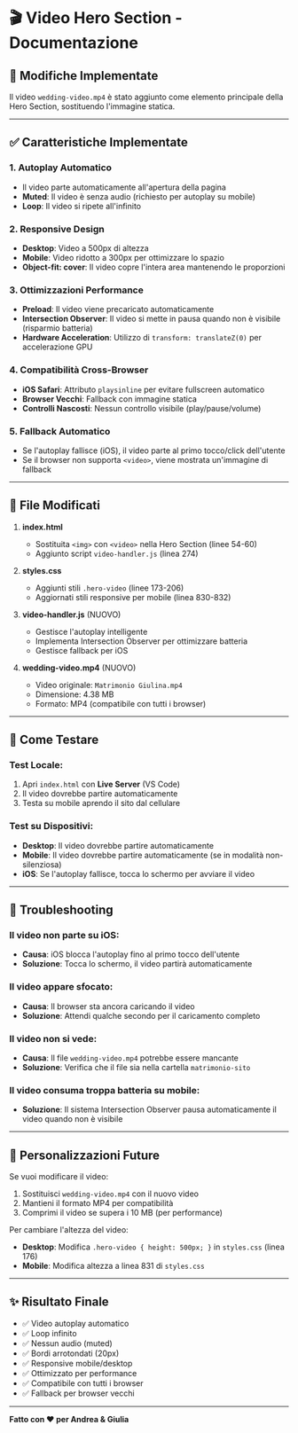 # 🎬 Video Hero Section - Documentazione

## 📝 Modifiche Implementate

Il video `wedding-video.mp4` è stato aggiunto come elemento principale della Hero Section, sostituendo l'immagine statica.

---

## ✅ Caratteristiche Implementate

### 1. **Autoplay Automatico**
- Il video parte automaticamente all'apertura della pagina
- **Muted**: Il video è senza audio (richiesto per autoplay su mobile)
- **Loop**: Il video si ripete all'infinito

### 2. **Responsive Design**
- **Desktop**: Video a 500px di altezza
- **Mobile**: Video ridotto a 300px per ottimizzare lo spazio
- **Object-fit: cover**: Il video copre l'intera area mantenendo le proporzioni

### 3. **Ottimizzazioni Performance**
- **Preload**: Il video viene precaricato automaticamente
- **Intersection Observer**: Il video si mette in pausa quando non è visibile (risparmio batteria)
- **Hardware Acceleration**: Utilizzo di `transform: translateZ(0)` per accelerazione GPU

### 4. **Compatibilità Cross-Browser**
- **iOS Safari**: Attributo `playsinline` per evitare fullscreen automatico
- **Browser Vecchi**: Fallback con immagine statica
- **Controlli Nascosti**: Nessun controllo visibile (play/pause/volume)

### 5. **Fallback Automatico**
- Se l'autoplay fallisce (iOS), il video parte al primo tocco/click dell'utente
- Se il browser non supporta `<video>`, viene mostrata un'immagine di fallback

---

## 📁 File Modificati

1. **index.html**
   - Sostituita `<img>` con `<video>` nella Hero Section (linee 54-60)
   - Aggiunto script `video-handler.js` (linea 274)

2. **styles.css**
   - Aggiunti stili `.hero-video` (linee 173-206)
   - Aggiornati stili responsive per mobile (linea 830-832)

3. **video-handler.js** (NUOVO)
   - Gestisce l'autoplay intelligente
   - Implementa Intersection Observer per ottimizzare batteria
   - Gestisce fallback per iOS

4. **wedding-video.mp4** (NUOVO)
   - Video originale: `Matrimonio Giulina.mp4`
   - Dimensione: 4.38 MB
   - Formato: MP4 (compatibile con tutti i browser)

---

## 🚀 Come Testare

### Test Locale:
1. Apri `index.html` con **Live Server** (VS Code)
2. Il video dovrebbe partire automaticamente
3. Testa su mobile aprendo il sito dal cellulare

### Test su Dispositivi:
- **Desktop**: Il video dovrebbe partire automaticamente
- **Mobile**: Il video dovrebbe partire automaticamente (se in modalità non-silenziosa)
- **iOS**: Se l'autoplay fallisce, tocca lo schermo per avviare il video

---

## 🔧 Troubleshooting

### Il video non parte su iOS:
- **Causa**: iOS blocca l'autoplay fino al primo tocco dell'utente
- **Soluzione**: Tocca lo schermo, il video partirà automaticamente

### Il video appare sfocato:
- **Causa**: Il browser sta ancora caricando il video
- **Soluzione**: Attendi qualche secondo per il caricamento completo

### Il video non si vede:
- **Causa**: Il file `wedding-video.mp4` potrebbe essere mancante
- **Soluzione**: Verifica che il file sia nella cartella `matrimonio-sito`

### Il video consuma troppa batteria su mobile:
- **Soluzione**: Il sistema Intersection Observer pausa automaticamente il video quando non è visibile

---

## 🎨 Personalizzazioni Future

Se vuoi modificare il video:
1. Sostituisci `wedding-video.mp4` con il nuovo video
2. Mantieni il formato MP4 per compatibilità
3. Comprimi il video se supera i 10 MB (per performance)

Per cambiare l'altezza del video:
- **Desktop**: Modifica `.hero-video { height: 500px; }` in `styles.css` (linea 176)
- **Mobile**: Modifica altezza a linea 831 di `styles.css`

---

## ✨ Risultato Finale

- ✅ Video autoplay automatico
- ✅ Loop infinito
- ✅ Nessun audio (muted)
- ✅ Bordi arrotondati (20px)
- ✅ Responsive mobile/desktop
- ✅ Ottimizzato per performance
- ✅ Compatibile con tutti i browser
- ✅ Fallback per browser vecchi

---

**Fatto con ❤️ per Andrea & Giulia**

